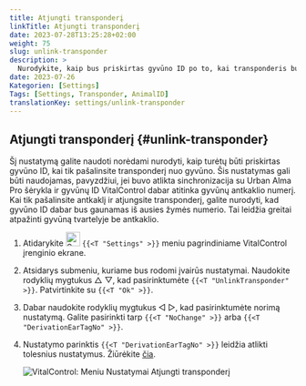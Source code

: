 ```yaml
---
title: Atjungti transponderį
linkTitle: Atjungti transponderį
date: 2023-07-28T13:25:28+02:00
weight: 75
slug: unlink-transponder
description: >
  Nurodykite, kaip bus priskirtas gyvūno ID po to, kai transponderis bus atjungtas.
date: 2023-07-26
Kategorien: [Settings]
Tags: [Settings, Transponder, AnimalID]
translationKey: settings/unlink-transponder
---
```

## Atjungti transponderį {#unlink-transponder}

Šį nustatymą galite naudoti norėdami nurodyti, kaip turėtų būti priskirtas gyvūno ID, kai tik pašalinsite transponderį nuo gyvūno. Šis nustatymas gali būti naudojamas, pavyzdžiui, jei buvo atlikta sinchronizacija su Urban Alma Pro šėrykla ir gyvūnų ID VitalControl dabar atitinka gyvūnų antkaklio numerį. Kai tik pašalinsite antkaklį ir atjungsite transponderį, galite nurodyti, kad gyvūno ID dabar bus gaunamas iš ausies žymės numerio. Tai leidžia greitai atpažinti gyvūną tvartelyje be antkaklio.

1. Atidarykite <img src="/icons/gear.svg" width="25" align="bottom" alt="Settings" /> `{{<T "Settings" >}}` meniu pagrindiniame VitalControl įrenginio ekrane.

2. Atsidarys submeniu, kuriame bus rodomi įvairūs nustatymai. Naudokite rodyklių mygtukus △ ▽, kad pasirinktumėte `{{<T "UnlinkTransponder" >}}`. Patvirtinkite su `{{<T "Ok" >}}`.

3. Dabar naudokite rodyklių mygtukus ◁ ▷, kad pasirinktumėte norimą nustatymą. Galite pasirinkti tarp `{{<T "NoChange" >}}` arba `{{<T "DerivationEarTagNo" >}}`.

4. Nustatymo parinktis `{{<T "DerivationEarTagNo" >}}` leidžia atlikti tolesnius nustatymus. Žiūrėkite [čia](/en/docs/settings/animal-registration/#digit-of-the-new-id). 

   ![VitalControl: Meniu Nustatymai Atjungti transponderį](../images/unlink-transponder.png "Atjungti transponderį")
   

